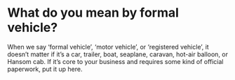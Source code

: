 # What do you mean by formal vehicle?

When we say ‘formal vehicle’, ‘motor vehicle’, or ‘registered vehicle’, it doesn’t matter if it’s a car, trailer, boat, seaplane, caravan, hot-air balloon, or Hansom cab. If it’s core to your business and requires some kind of official paperwork, put it up here.

